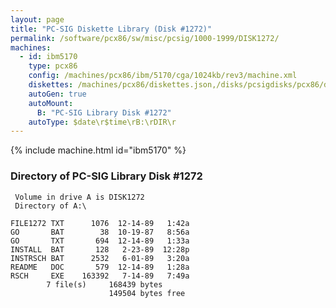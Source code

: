 ```yaml
---
layout: page
title: "PC-SIG Diskette Library (Disk #1272)"
permalink: /software/pcx86/sw/misc/pcsig/1000-1999/DISK1272/
machines:
  - id: ibm5170
    type: pcx86
    config: /machines/pcx86/ibm/5170/cga/1024kb/rev3/machine.xml
    diskettes: /machines/pcx86/diskettes.json,/disks/pcsigdisks/pcx86/diskettes.json
    autoGen: true
    autoMount:
      B: "PC-SIG Library Disk #1272"
    autoType: $date\r$time\rB:\rDIR\r
---
```


{% include machine.html id="ibm5170" %}

### Directory of PC-SIG Library Disk #1272

     Volume in drive A is DISK1272
     Directory of A:\

    FILE1272 TXT      1076  12-14-89   1:42a
    GO       BAT        38  10-19-87   8:56a
    GO       TXT       694  12-14-89   1:33a
    INSTALL  BAT       128   2-23-89  12:28p
    INSTRSCH BAT      2532   6-01-89   3:20a
    README   DOC       579  12-14-89   1:28a
    RSCH     EXE    163392   7-14-89   7:49a
            7 file(s)     168439 bytes
                          149504 bytes free
